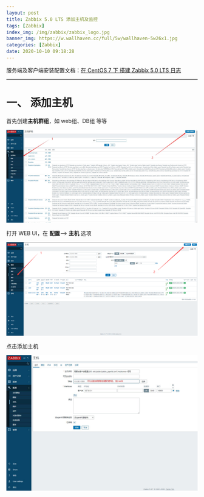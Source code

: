 ```yaml
---
layout: post
title: Zabbix 5.0 LTS 添加主机及监控
tags: [Zabbix]
index_img: /img/zabbix/zabbix_logo.jpg
banner_img: https://w.wallhaven.cc/full/5w/wallhaven-5w26x1.jpg
categories: [Zabbix]
date: 2020-10-10 09:18:28
---
```


服务端及客户端安装配置文档：[在 CentOS 7 下 搭建 Zabbix 5.0 LTS 日志](https://ecarry.cc/2020/08/27/zabbix_install/)

---------------------------------------------------

# 一、 添加主机

首先创建**主机群组**，如 web组、DB组 等等

![](/img/zabbix_host/zabbix_host_3.jpg)

打开 WEB UI，在 **配置**--> **主机** 选项

![](/img/zabbix_host/zabbix_host.png)

点击添加主机

![](/img/zabbix_host/zabbix_host_4.jpg)